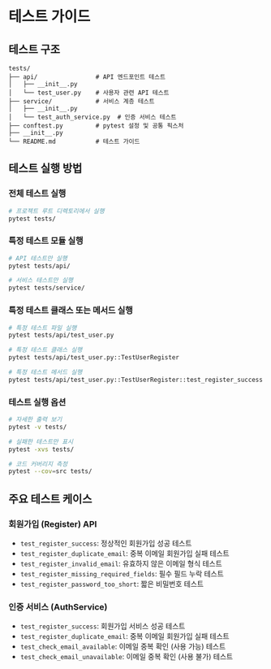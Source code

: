 # 테스트 가이드

## 테스트 구조

```
tests/
├── api/                # API 엔드포인트 테스트
│   ├── __init__.py
│   └── test_user.py    # 사용자 관련 API 테스트
├── service/            # 서비스 계층 테스트
│   ├── __init__.py
│   └── test_auth_service.py  # 인증 서비스 테스트
├── conftest.py         # pytest 설정 및 공통 픽스처
├── __init__.py
└── README.md           # 테스트 가이드
```

## 테스트 실행 방법

### 전체 테스트 실행
```bash
# 프로젝트 루트 디렉토리에서 실행
pytest tests/
```

### 특정 테스트 모듈 실행
```bash
# API 테스트만 실행
pytest tests/api/

# 서비스 테스트만 실행
pytest tests/service/
```

### 특정 테스트 클래스 또는 메서드 실행
```bash
# 특정 테스트 파일 실행
pytest tests/api/test_user.py

# 특정 테스트 클래스 실행
pytest tests/api/test_user.py::TestUserRegister

# 특정 테스트 메서드 실행
pytest tests/api/test_user.py::TestUserRegister::test_register_success
```

### 테스트 실행 옵션
```bash
# 자세한 출력 보기
pytest -v tests/

# 실패한 테스트만 표시
pytest -xvs tests/

# 코드 커버리지 측정
pytest --cov=src tests/
```

## 주요 테스트 케이스

### 회원가입 (Register) API
- `test_register_success`: 정상적인 회원가입 성공 테스트
- `test_register_duplicate_email`: 중복 이메일 회원가입 실패 테스트
- `test_register_invalid_email`: 유효하지 않은 이메일 형식 테스트
- `test_register_missing_required_fields`: 필수 필드 누락 테스트
- `test_register_password_too_short`: 짧은 비밀번호 테스트

### 인증 서비스 (AuthService)
- `test_register_success`: 회원가입 서비스 성공 테스트
- `test_register_duplicate_email`: 중복 이메일 회원가입 실패 테스트
- `test_check_email_available`: 이메일 중복 확인 (사용 가능) 테스트
- `test_check_email_unavailable`: 이메일 중복 확인 (사용 불가) 테스트 